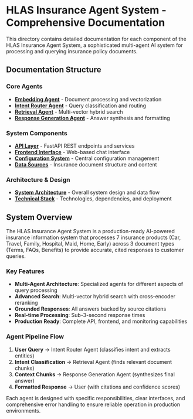 # HLAS Insurance Agent System - Comprehensive Documentation

This directory contains detailed documentation for each component of the HLAS Insurance Agent System, a sophisticated multi-agent AI system for processing and querying insurance policy documents.

## Documentation Structure

### Core Agents
- **[Embedding Agent](./01_embedding_agent.md)** - Document processing and vectorization
- **[Intent Router Agent](./02_intent_router_agent.md)** - Query classification and routing
- **[Retrieval Agent](./03_retrieval_agent.md)** - Multi-vector hybrid search
- **[Response Generation Agent](./04_response_generation_agent.md)** - Answer synthesis and formatting

### System Components
- **[API Layer](./05_api_layer.md)** - FastAPI REST endpoints and services
- **[Frontend Interface](./06_frontend_interface.md)** - Web-based chat interface
- **[Configuration System](./07_configuration_system.md)** - Central configuration management
- **[Data Sources](./08_data_sources.md)** - Insurance document structure and content

### Architecture & Design
- **[System Architecture](./09_system_architecture.md)** - Overall system design and data flow
- **[Technical Stack](./10_technical_stack.md)** - Technologies, dependencies, and deployment

## System Overview

The HLAS Insurance Agent System is a production-ready AI-powered insurance information system that processes 7 insurance products (Car, Travel, Family, Hospital, Maid, Home, Early) across 3 document types (Terms, FAQs, Benefits) to provide accurate, cited responses to customer queries.

### Key Features
- **Multi-Agent Architecture**: Specialized agents for different aspects of query processing
- **Advanced Search**: Multi-vector hybrid search with cross-encoder reranking
- **Grounded Responses**: All answers backed by source citations
- **Real-time Processing**: Sub-3-second response times
- **Production Ready**: Complete API, frontend, and monitoring capabilities

### Agent Pipeline Flow
1. **User Query** → Intent Router Agent (classifies intent and extracts entities)
2. **Intent Classification** → Retrieval Agent (finds relevant document chunks)
3. **Context Chunks** → Response Generation Agent (synthesizes final answer)
4. **Formatted Response** → User (with citations and confidence scores)

Each agent is designed with specific responsibilities, clear interfaces, and comprehensive error handling to ensure reliable operation in production environments.
